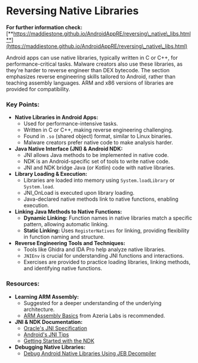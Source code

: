 # Reversing Native Libraries






**For further information check:** [**https://maddiestone.github.io/AndroidAppRE/reversing\_native\_libs.html**](https://maddiestone.github.io/AndroidAppRE/reversing\_native\_libs.html)

Android apps can use native libraries, typically written in C or C++, for performance-critical tasks. Malware creators also use these libraries, as they're harder to reverse engineer than DEX bytecode. The section emphasizes reverse engineering skills tailored to Android, rather than teaching assembly languages. ARM and x86 versions of libraries are provided for compatibility.

### Key Points:

* **Native Libraries in Android Apps:**
  * Used for performance-intensive tasks.
  * Written in C or C++, making reverse engineering challenging.
  * Found in `.so` (shared object) format, similar to Linux binaries.
  * Malware creators prefer native code to make analysis harder.
* **Java Native Interface (JNI) & Android NDK:**
  * JNI allows Java methods to be implemented in native code.
  * NDK is an Android-specific set of tools to write native code.
  * JNI and NDK bridge Java (or Kotlin) code with native libraries.
* **Library Loading & Execution:**
  * Libraries are loaded into memory using `System.loadLibrary` or `System.load`.
  * JNI\_OnLoad is executed upon library loading.
  * Java-declared native methods link to native functions, enabling execution.
* **Linking Java Methods to Native Functions:**
  * **Dynamic Linking:** Function names in native libraries match a specific pattern, allowing automatic linking.
  * **Static Linking:** Uses `RegisterNatives` for linking, providing flexibility in function naming and structure.
* **Reverse Engineering Tools and Techniques:**
  * Tools like Ghidra and IDA Pro help analyze native libraries.
  * `JNIEnv` is crucial for understanding JNI functions and interactions.
  * Exercises are provided to practice loading libraries, linking methods, and identifying native functions.

### Resources:

* **Learning ARM Assembly:**
  * Suggested for a deeper understanding of the underlying architecture.
  * [ARM Assembly Basics](https://azeria-labs.com/writing-arm-assembly-part-1/) from Azeria Labs is recommended.
* **JNI & NDK Documentation:**
  * [Oracle's JNI Specification](https://docs.oracle.com/javase/7/docs/technotes/guides/jni/spec/jniTOC.html)
  * [Android's JNI Tips](https://developer.android.com/training/articles/perf-jni)
  * [Getting Started with the NDK](https://developer.android.com/ndk/guides/)
* **Debugging Native Libraries:**
  * [Debug Android Native Libraries Using JEB Decompiler](https://medium.com/@shubhamsonani/how-to-debug-android-native-libraries-using-jeb-decompiler-eec681a22cf3)





